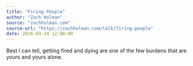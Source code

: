 ```yaml
---
title: "Firing People"
author: "Zach Holman"
source: "zachholman.com"
source-url: "https://zachholman.com/talk/firing-people"
date: 2016-03-24 12:00:00
---
```


Best I can tell, getting fired and dying are one of the few burdens that are yours and yours alone.
